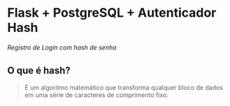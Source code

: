 # Flask + PostgreSQL + Autenticador Hash
###### Registro de Login com hash de senha
 
## O que é hash?
> É um algoritmo matemático que transforma qualquer bloco de dados em uma série de caracteres de comprimento fixo. 